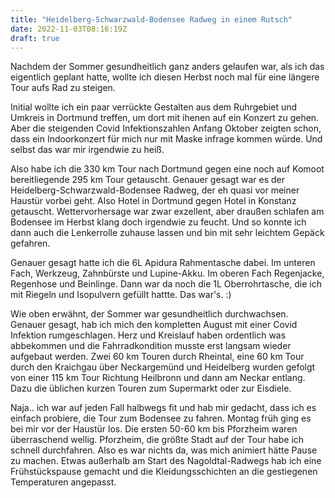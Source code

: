 ```yaml
---
title: "Heidelberg-Schwarzwald-Bodensee Radweg in einem Rutsch"
date: 2022-11-03T08:16:19Z
draft: true
---
```

Nachdem der Sommer gesundheitlich ganz anders gelaufen war, als ich das eigentlich geplant hatte, wollte ich diesen Herbst noch mal für eine längere Tour aufs Rad zu steigen.

Initial wollte ich ein paar verrückte Gestalten aus dem Ruhrgebiet und Umkreis in Dortmund treffen, um dort mit ihenen auf ein Konzert zu gehen. Aber die steigenden Covid Infektionszahlen Anfang Oktober zeigten schon, dass ein Indoorkonzert für mich nur mit Maske infrage kommen würde. Und selbst das war mir irgendwie zu heiß. 

Also habe ich die 330 km Tour nach Dortmund gegen eine noch auf Komoot bereitliegende 295 km Tour getauscht. Genauer gesagt war es der Heidelberg-Schwarzwald-Bodensee Radweg, der eh quasi vor meiner Haustür vorbei geht. Also Hotel in Dortmund gegen Hotel in Konstanz getauscht. Wettervorhersage war zwar exzellent, aber draußen schlafen am Bodensee im Herbst klang doch irgendwie zu feucht. Und so konnte ich dann auch die Lenkerrolle zuhause lassen und bin mit sehr leichtem Gepäck gefahren.

Genauer gesagt hatte ich die 6L Apidura Rahmentasche dabei. Im unteren Fach, Werkzeug, Zahnbürste und Lupine-Akku. Im oberen Fach Regenjacke, Regenhose und Beinlinge. Dann war da noch die 1L Oberrohrtasche, die ich mit Riegeln und Isopulvern gefüllt hattte. Das war's. :)

Wie oben erwähnt, der Sommer war gesundheitlich durchwachsen. Genauer gesagt, hab ich mich den kompletten August mit einer Covid Infektion rumgeschlagen. Herz und Kreislauf haben ordentlich was abbekommen und die Fahrradkondition musste erst langsam wieder aufgebaut werden. Zwei 60 km Touren durch Rheintal, eine 60 km Tour durch den Kraichgau über Neckargemünd und Heidelberg wurden gefolgt von einer 115 km Tour Richtung Heilbronn und dann am Neckar entlang. Dazu die üblichen kurzen Touren zum Supermarkt oder zur Eisdiele.

Naja.. ich war auf jeden Fall halbwegs fit und hab mir gedacht, dass ich es einfach probiere, die Tour zum Bodensee zu fahren. Montag früh ging es bei mir vor der Haustür los. Die ersten 50-60 km bis Pforzheim waren überraschend wellig. Pforzheim, die größte Stadt auf der Tour habe ich schnell durchfahren. Also es war nichts da, was mich animiert hätte Pause zu machen. Etwas außerhalb am Start des Nagoldtal-Radwegs hab ich eine Frühstückspause gemacht und die Kleidungsschichten an die gestiegenen Temperaturen angepasst.

